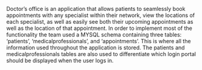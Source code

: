 Doctor’s office is an application that allows patients to seamlessly book appointments
with any specialist within their network, view the locations of each specialist, as well as easily
see both their upcoming appointments as well as the location of that appointment. In order to
implement most of the functionality the team used a MYSQL schema containing three tables:
‘patients’, ‘medicalprofessionals’, and ‘appointments’. This is where all the information used
throughout the application is stored. The patients and medicalprofessionals tables are also used
to differentiate which login portal should be displayed when the user logs in.
